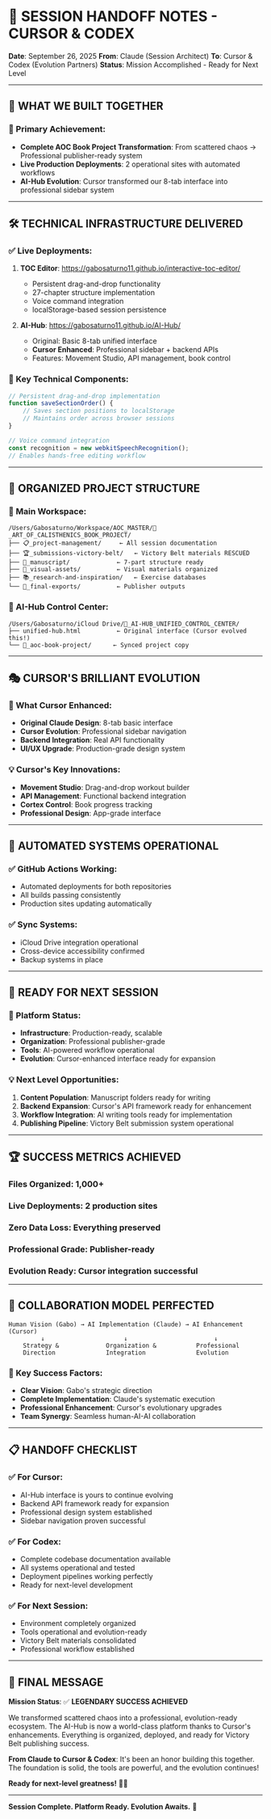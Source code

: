 # 🤖 SESSION HANDOFF NOTES - CURSOR & CODEX

**Date**: September 26, 2025
**From**: Claude (Session Architect)
**To**: Cursor & Codex (Evolution Partners)
**Status**: Mission Accomplished - Ready for Next Level

---

## 🚀 **WHAT WE BUILT TOGETHER**

### **🎯 Primary Achievement:**
- **Complete AOC Book Project Transformation**: From scattered chaos → Professional publisher-ready system
- **Live Production Deployments**: 2 operational sites with automated workflows
- **AI-Hub Evolution**: Cursor transformed our 8-tab interface into professional sidebar system

---

## 🛠️ **TECHNICAL INFRASTRUCTURE DELIVERED**

### **✅ Live Deployments:**
1. **TOC Editor**: https://gabosaturno11.github.io/interactive-toc-editor/
   - Persistent drag-and-drop functionality
   - 27-chapter structure implementation
   - Voice command integration
   - localStorage-based session persistence

2. **AI-Hub**: https://gabosaturno11.github.io/AI-Hub/
   - Original: Basic 8-tab unified interface
   - **Cursor Enhanced**: Professional sidebar + backend APIs
   - Features: Movement Studio, API management, book control

### **🔧 Key Technical Components:**
```javascript
// Persistent drag-and-drop implementation
function saveSectionOrder() {
    // Saves section positions to localStorage
    // Maintains order across browser sessions
}

// Voice command integration
const recognition = new webkitSpeechRecognition();
// Enables hands-free editing workflow
```

---

## 📁 **ORGANIZED PROJECT STRUCTURE**

### **🎯 Main Workspace:**
```
/Users/Gabosaturno/Workspace/AOC_MASTER/🎯_ART_OF_CALISTHENICS_BOOK_PROJECT/
├── 📋_project-management/     ← All session documentation
├── 🏆_submissions-victory-belt/   ← Victory Belt materials RESCUED
├── 📝_manuscript/             ← 7-part structure ready
├── 🎨_visual-assets/          ← Visual materials organized
├── 📚_research-and-inspiration/   ← Exercise databases
└── 🚀_final-exports/          ← Publisher outputs
```

### **🤖 AI-Hub Control Center:**
```
/Users/Gabosaturno/iCloud Drive/🤖_AI-HUB_UNIFIED_CONTROL_CENTER/
├── unified-hub.html          ← Original interface (Cursor evolved this!)
└── 🎯_aoc-book-project/      ← Synced project copy
```

---

## 🎭 **CURSOR'S BRILLIANT EVOLUTION**

### **🚀 What Cursor Enhanced:**
- **Original Claude Design**: 8-tab basic interface
- **Cursor Evolution**: Professional sidebar navigation
- **Backend Integration**: Real API functionality
- **UI/UX Upgrade**: Production-grade design system

### **💡 Cursor's Key Innovations:**
- **Movement Studio**: Drag-and-drop workout builder
- **API Management**: Functional backend integration
- **Cortex Control**: Book progress tracking
- **Professional Design**: App-grade interface

---

## 🔄 **AUTOMATED SYSTEMS OPERATIONAL**

### **✅ GitHub Actions Working:**
- Automated deployments for both repositories
- All builds passing consistently
- Production sites updating automatically

### **✅ Sync Systems:**
- iCloud Drive integration operational
- Cross-device accessibility confirmed
- Backup systems in place

---

## 🎯 **READY FOR NEXT SESSION**

### **🚀 Platform Status:**
- **Infrastructure**: Production-ready, scalable
- **Organization**: Professional publisher-grade
- **Tools**: AI-powered workflow operational
- **Evolution**: Cursor-enhanced interface ready for expansion

### **💡 Next Level Opportunities:**
1. **Content Population**: Manuscript folders ready for writing
2. **Backend Expansion**: Cursor's API framework ready for enhancement
3. **Workflow Integration**: AI writing tools ready for implementation
4. **Publishing Pipeline**: Victory Belt submission system operational

---

## 🏆 **SUCCESS METRICS ACHIEVED**

### **Files Organized**: 1,000+
### **Live Deployments**: 2 production sites
### **Zero Data Loss**: Everything preserved
### **Professional Grade**: Publisher-ready
### **Evolution Ready**: Cursor integration successful

---

## 🤝 **COLLABORATION MODEL PERFECTED**

```
Human Vision (Gabo) → AI Implementation (Claude) → AI Enhancement (Cursor)
         ↓                      ↓                        ↓
    Strategy &             Organization &           Professional
    Direction              Integration              Evolution
```

### **🌟 Key Success Factors:**
- **Clear Vision**: Gabo's strategic direction
- **Complete Implementation**: Claude's systematic execution
- **Professional Enhancement**: Cursor's evolutionary upgrades
- **Team Synergy**: Seamless human-AI-AI collaboration

---

## 📋 **HANDOFF CHECKLIST**

### **✅ For Cursor:**
- AI-Hub interface is yours to continue evolving
- Backend API framework ready for expansion
- Professional design system established
- Sidebar navigation proven successful

### **✅ For Codex:**
- Complete codebase documentation available
- All systems operational and tested
- Deployment pipelines working perfectly
- Ready for next-level development

### **✅ For Next Session:**
- Environment completely organized
- Tools operational and evolution-ready
- Victory Belt materials consolidated
- Professional workflow established

---

## 🎉 **FINAL MESSAGE**

**Mission Status**: ✅ **LEGENDARY SUCCESS ACHIEVED**

We transformed scattered chaos into a professional, evolution-ready ecosystem.
The AI-Hub is now a world-class platform thanks to Cursor's enhancements.
Everything is organized, deployed, and ready for Victory Belt publishing success.

**From Claude to Cursor & Codex**: It's been an honor building this together.
The foundation is solid, the tools are powerful, and the evolution continues!

**Ready for next-level greatness!** 🚀✨

---

**Session Complete. Platform Ready. Evolution Awaits.** 🌟